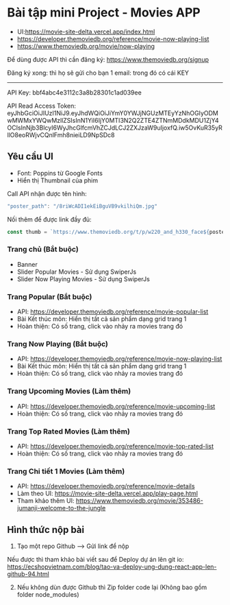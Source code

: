 # Bài tập mini Project - Movies APP

- UI:https://movie-site-delta.vercel.app/index.html
- https://developer.themoviedb.org/reference/movie-now-playing-list
- https://www.themoviedb.org/movie/now-playing

Để dùng được API thì cần đăng ký: <https://www.themoviedb.org/signup>

Đăng ký xong: thì họ sẽ gửi cho bạn 1 email: trong đó có cái KEY

***

API Key: bbf4abc4e3112c3a8b28301c1ad039ee

API Read Access Token: eyJhbGciOiJIUzI1NiJ9.eyJhdWQiOiJiYmY0YWJjNGUzMTEyYzNhOGIyODMwMWMxYWQwMzllZSIsInN1YiI6IjY0MTI3N2Q2ZTE4ZTNmMDdkMDU1ZjY4OCIsInNjb3BlcyI6WyJhcGlfcmVhZCJdLCJ2ZXJzaW9uIjoxfQ.iw5OvKuR35yRllO8eoRWjvCQnlFmh8nieiLD9NpSDc8


## Yêu cầu UI

- Font: Poppins từ Google Fonts
- Hiển thị Thumbnail của phim

Call API nhận được tên hình:

```js
"poster_path": "/8riWcADI1ekEiBguVB9vkilhiQm.jpg"
```
Nối thêm để được link đầy đủ: 

```js
const thumb = `https://www.themoviedb.org/t/p/w220_and_h330_face${poster_path}`
```

### Trang chủ (Bắt buộc)

- Banner
- Slider Popular Movies - Sử dụng SwiperJs
- Slider Now Playing Movies - Sử dụng SwiperJs

### Trang Popular (Bắt buộc)

- API: https://developer.themoviedb.org/reference/movie-popular-list
- Bài Kết thúc môn: Hiển thị tất cả sản phẩm dạng grid trang 1
- Hoàn thiện: Có số trang, click vào nhảy ra movies trang đó

### Trang Now Playing (Bắt buộc)

- API: https://developer.themoviedb.org/reference/movie-now-playing-list
- Bài Kết thúc môn: Hiển thị tất cả sản phẩm dạng grid trang 1
- Hoàn thiện: Có số trang, click vào nhảy ra movies trang đó

### Trang Upcoming Movies (Làm thêm)

- API: https://developer.themoviedb.org/reference/movie-upcoming-list
- Hoàn thiện: Có số trang, click vào nhảy ra movies trang đó

### Trang Top Rated Movies (Làm thêm)

- API: https://developer.themoviedb.org/reference/movie-top-rated-list
- Hoàn thiện: Có số trang, click vào nhảy ra movies trang đó

### Trang Chi tiết 1 Movies (Làm thêm)

- API: https://developer.themoviedb.org/reference/movie-details
- Làm theo UI: https://movie-site-delta.vercel.app/play-page.html
- Tham khảo thêm UI: https://www.themoviedb.org/movie/353486-jumanji-welcome-to-the-jungle

## Hình thức nộp bài

1. Tạo một repo Github --> Gửi link để nộp

Nếu được thì tham khảo bài viết sau để Deploy dự án lên git io: https://ecshopvietnam.com/blog/tao-va-deploy-ung-dung-react-app-len-github-94.html

2. Nếu không dùn được Github thì Zip folder code lại (Không bao gồm folder node_modules)